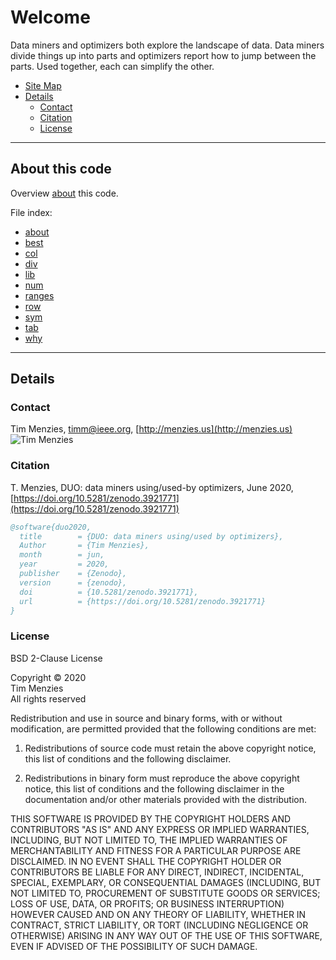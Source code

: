 # Welcome

Data miners and optimizers both explore the landscape of data. Data miners divide things up
into parts and 
optimizers report how to jump between the parts. Used together, each can simplify the other.

- [Site Map](#site-map) 
- [Details](#details) 
  - [Contact](#contact) 
  - [Citation](#citation) 
  - [License](#license) 

---------------

## About this code

Overview [about](about) this code.

File index:

- [about](about.md)
- [best](best.md)
- [col](col.md)
- [div](div.md)
- [lib](lib.md)
- [num](num.md)
- [ranges](ranges.md)
- [row](row.md)
- [sym](sym.md)
- [tab](tab.md)
- [why](why.md)

-----------------

## Details

### Contact

Tim Menzies,   [timm@ieee.org](mailto:timm@ieee.org),   [http://menzies.us](http://menzies.us)   
![Tim Menzies](https://github.com/timm.png?size=80)

### Citation

T. Menzies,
DUO: data miners using/used-by optimizers,
June 2020,
[https://doi.org/10.5281/zenodo.3921771](https://doi.org/10.5281/zenodo.3921771)


```bibtex
@software{duo2020,
  title        = {DUO: data miners using/used by optimizers},
  Author       = {Tim Menzies},
  month        = jun,
  year         = 2020,
  publisher    = {Zenodo},
  version      = {zenodo},
  doi          = {10.5281/zenodo.3921771},
  url          = {https://doi.org/10.5281/zenodo.3921771}
}
```

### License
BSD 2-Clause License

Copyright &copy; 2020    
Tim Menzies   
All rights reserved

Redistribution and use in source and binary forms, with or without
modification, are permitted provided that the following conditions are met:

1. Redistributions of source code must retain the above copyright notice, this
   list of conditions and the following disclaimer.

2. Redistributions in binary form must reproduce the above copyright notice,
   this list of conditions and the following disclaimer in the documentation
   and/or other materials provided with the distribution.

THIS SOFTWARE IS PROVIDED BY THE COPYRIGHT HOLDERS AND CONTRIBUTORS "AS IS"
AND ANY EXPRESS OR IMPLIED WARRANTIES, INCLUDING, BUT NOT LIMITED TO, THE
IMPLIED WARRANTIES OF MERCHANTABILITY AND FITNESS FOR A PARTICULAR PURPOSE ARE
DISCLAIMED. IN NO EVENT SHALL THE COPYRIGHT HOLDER OR CONTRIBUTORS BE LIABLE
FOR ANY DIRECT, INDIRECT, INCIDENTAL, SPECIAL, EXEMPLARY, OR CONSEQUENTIAL
DAMAGES (INCLUDING, BUT NOT LIMITED TO, PROCUREMENT OF SUBSTITUTE GOODS OR
SERVICES; LOSS OF USE, DATA, OR PROFITS; OR BUSINESS INTERRUPTION) HOWEVER
CAUSED AND ON ANY THEORY OF LIABILITY, WHETHER IN CONTRACT, STRICT LIABILITY,
OR TORT (INCLUDING NEGLIGENCE OR OTHERWISE) ARISING IN ANY WAY OUT OF THE USE
OF THIS SOFTWARE, EVEN IF ADVISED OF THE POSSIBILITY OF SUCH DAMAGE.
